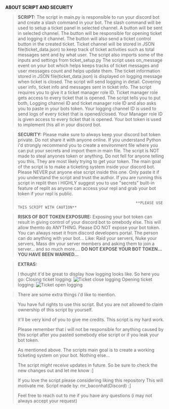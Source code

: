 **ABOUT SCRIPT AND SECURITY**

> **SCRIPT:**
         The script in main.py is responsible to run your discord bot and create a slash command in your bot.
>        The slash command will be used to setup a ticket panel in selected channel.
>        A button will be sent in selected channel.
>        The button will be responsible for opening ticket and logging it channel.
>        The button will also send a ticket control button in the created ticket.
>        Ticket channel will be stored in JSON file(ticket_data.json) to keep track of ticket activities such as total messages sent and by what user.
>        The script also imports some of the inputs and settings from ticket_setup.py
>        The script uses on_message event on your bot which helps keeps tracks of ticket messages and user messages count and helps update them.
>        The ticket information stored in JSON file(ticket_data.json) is displayed on logging message when ticket is closed.
>        The script will send logging in detail. Covering user info, ticket info and messages sent in ticket info.
>        The script requires you to give it a ticket manager role ID. Ticket manager role gets access to every ticket that is opened.
>        The script tells you to put both, Logging channel ID and ticket manager role ID and also asks you to paste in your bots token.
>        Your logging channel ID is used to send logs of every ticket that is opened/closed.
>        Your Manager role ID is given access to every ticket that is opened.
>        Your bot token is used to implement this all in your discord bot.


> **SECURITY:**
>         Please make sure to always keep your discord bot token private. Do not share it with anyone online.
>         If you understand Python i'd strongly recommend you to create a environment file where you can put your secrets and import them in main file.
>         The script is NOT made to steal anyones token or anything. Do not fell for anyone telling you this. They are most likely trying to get your token.
>         The main goal of the script is to make a ticketing system inside your discord bot.
>         Please NEVER put anyone else script inside this one. Only paste it if you understand the script and trust the author.
>         If you are running this script in replit then i HIGHLY suggest you to use "secrets" built-in feature of replit as anyone can access your repl and grab 
>         your bot token if your repl is public.
>
>                                                         **PLEASE USE THIS SCRIPT WITH CAUTION**


> **RISKS OF BOT TOKEN EXPOSURE:**
>         Exposing your bot token can result in giving control of your discord bot to omebody else. This will allow themto do ANYTHING.
>         Please DO NOT expose your bot token. You can always reset it from discord developers portal.
>         The person can do anything with your bot... Like: Raid your servers, Nuke your servers, Mass dm your server members and asking them to join a server... and so much more....
>     **DO NOT EXPOSE YOUR BOT TOKEN... YOU HAVE BEEN WARNED...**


> **EXTRAS:**
>
>   I thought it'd be great to display how logging looks like. So here you go:
>        Closing ticket logging: ![Ticket close logging](https://github.com/MrBaconHat/detailed-ticket-system-for-discord-bot/assets/109857632/5848dd70-493b-4085-9424-74277bdd0810)
>        Opening ticket logging: ![Ticket open logging](https://github.com/MrBaconHat/detailed-ticket-system-for-discord-bot/assets/109857632/e39c7c3c-847d-4841-b02b-01aefd8c5ff6)
>      

>   There are some extra things i'd like to mention.


>   You have full rights to use this script. But you are not allowed to claim ownership of this script by yourself.
>
>   it'll be very kind of you to give me credits. This script is my hard work.
>
>   Please remember that i will not be responsible for anything caused by this script after you pasted somebody else script or if you leak your bot token.
>
>   As mentioned above. The scripts main goal is to create a working ticketing system on your bot. Nothing else...
>
>   The script *might* receive updates in future. So be sure to check the new changes out and let me know :]
>
>   If you love the script please considering liking this repository This will motivate me. Script made by: mr_baconhat(Discord) :]
>
>   Feel free to reach out to me if you have any questions (i may not always accept your request)
